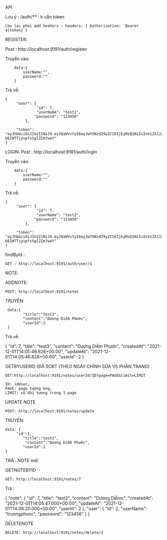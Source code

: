 API 

Lưu ý : /auth/** : k cần token

	Còn lại phải add heahers : headers: { Authorization: `Bearer ${token}`}

REGISTER:

Post : http://localhost:9191/auth/register

Truyền vào:	

		data:{
			userName:"",
			password:""
		}
Trả về: 
		
	{
   		 "user": {
      			  "id": 7,
      			  "userName": "test2",
       			 "password": "123456"
   			 },

   		 "token": "eyJhbGciOiJIUzI1NiJ9.eyJQaHVvYyI6eyJwYXNzd29yZCI6IjEyMzQ1NiIsInVzZXJJZCI6NywiYXV0aG9yaXRpZXMiOm51bGwsInVzZXJuYW1lIjoidGVzdDIifSwiZXhwIjoxNjM5MjMwOTM1fQ.kPDUcADmssrsYAx0SEYe-66IWTTjyvpfsSglZIm7weY"
	}

LOGIN: 
Post : http://localhost:9191/auth/login

Truyền vào:	

		data:{
			userName:"",
			password:""
		}
Trả về: 
		
	{
   		 "user": {
      			  "id": 7,
      			  "userName": "test2",
       			 "password": "123456"
   			 },

   		 "token": "eyJhbGciOiJIUzI1NiJ9.eyJQaHVvYyI6eyJwYXNzd29yZCI6IjEyMzQ1NiIsInVzZXJJZCI6NywiYXV0aG9yaXRpZXMiOm51bGwsInVzZXJuYW1lIjoidGVzdDIifSwiZXhwIjoxNjM5MjMwOTM1fQ.kPDUcADmssrsYAx0SEYe-66IWTTjyvpfsSglZIm7weY"
	}



findById :

	GET : http://localhost:9191/auth/user/1


NOTE:


ADDNOTE:

	POST: http://localhost:9191/notes
  
 TRUYỀN: 

	 data:{
       		"title":"test3",
      		"content":"Dương Diễm Phước",
      		"userId":2
	 }
 Trả về: 


 {
    "id": 7,
    "title": "test3",
    "content": "Dương Diễm Phước",
    "createdAt": "2021-12-01T14:05:46.828+00:00",
    "updateAt": "2021-12-01T14:05:46.828+00:00",
    "userId": 2
}

GETBYUSERID (ĐÃ SORT (THEO NGÀY CHỈNH SỬA VS PHÂN TRANG) 

	GET:http://localhost:9191/notes/userId/ID?page=PAGE&limit=LIMIT
	
	ID: idUser,
	PAGE: page tương ứng,
	LIMIT: số đối tượng trong 1 page


UPDATE NOTE

	POST: http://localhost:9191/notes/update
  
 TRUYỀN:

	data: {
		 "id":1,
       		"title":"test3",
      		 "content":"Dương Diễm Phước",
       		"userId":2
	}

 TRẢ : NOTE mới


GETNOTEBYID

	GET: http://localhost:9191/notes/7

 Trả :
 
{
    "note": {
        "id": 7,
        "title": "test3",
        "content": "Dương Diễmc",
        "createdAt": "2021-12-01T14:05:47.000+00:00",
        "updateAt": "2021-12-01T14:08:20.000+00:00",
        "userId": 2
    },
    "user": {
        "id": 2,
        "userName": "truongphuoc",
        "password": "123456"
    }
}


DELETENOTE

	DELETE: http://localhost:9191/notes/delete/3
